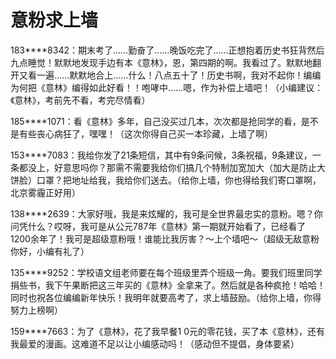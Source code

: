 # 意粉求上墙

183****8342：期末考了……勤奋了……晚饭吃完了……正想抱着历史书狂背然后九点睡觉！默默地发现手边有本《意林》，恩，第四期的啊。我看过了。默默地翻开又看一遍……默默地合上……什么！八点五十了！历史书啊，我对不起你！编编为何把《意林》编得如此好看！！咆哮中……嗯，作为补偿上墙吧！（小编建议：《意林》，考前先不看，考完尽情看） 

185****1071：看《意林》多年，自己没买过几本，次次都是抢同学的看，是不是有些丧心病狂了，嘿嘿！（这次你得自己买一本珍藏，上墙了啊） 

153****7083：我给你发了21条短信，其中有9条问候，3条祝福，9条建议，一条都没上，好意思吗你？那需不需要我给你们搞几个特制加宽加大（加大是防止大饼脸）口罩？把地址给我，我给你们送去。（给你上墙，你也得给我们寄口罩啊，北京雾霾正好用） 

138****2639：大家好哦，我是来炫耀的，我可是全世界最忠实的意粉。嗯？你问凭什么？哎呀，我可是从公元787年《意林》第一期就开始看了，已经看了1200余年了！我可是超级意粉哦！谁能比我厉害？～上个墙吧～（超级无敌意粉你好，小编有礼了） 

135****9252：学校语文组老师要在每个班级里弄个班级一角。要我们班里同学捐些书，我下午果断把这三年买的《意林》全拿来了。然后就是各种疯抢！哈哈！同时也祝各位编编新年快乐！我明年就要高考了，求上墙鼓励。（给你上墙，你得努力上榜啊） 

159****7663：为了《意林》，花了我早餐1 0元的零花钱，买了本《意林》，还有我最爱的漫画。这难道不足以让小编感动吗！（感动但不提倡，身体要紧）